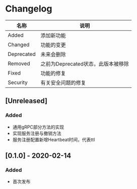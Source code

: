 # Changelog

名称 | 说明
------------|----------
Added       | 添加新功能
Changed     | 功能的变更
Deprecated  | 未来会删除
Removed     | 之前为Deprecated状态，此版本被移除
Fixed       | 功能的修复
Security    | 有关安全问题的修复

## [Unreleased]

### Added

- 通用gRPC部分方法的实现
- 实现服务注册与撤销方法
- 服务注册配置新增Heartbeat时间，代表ttl

## [0.1.0] - 2020-02-14

### Added

- 首次发布
